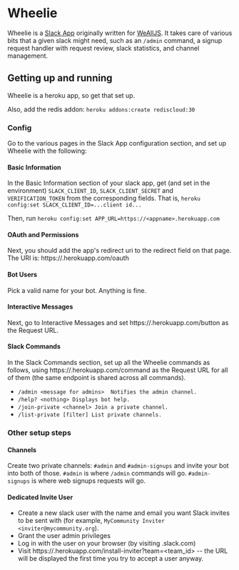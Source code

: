 # Wheelie

Wheelie is a [Slack App](http://slack.com/apps) originally written for
[WeAllJS](http://wealljs.org). It takes care of various bits that a given slack
might need, such as an `/admin` command, a signup request handler with request
review, slack statistics, and channel management.

## Getting up and running

Wheelie is a heroku app, so get that set up.

Also, add the redis addon: `heroku addons:create rediscloud:30`

### Config

Go to the various pages in the Slack App configuration section, and set up
Wheelie with the following:

#### Basic Information

In the Basic Information section of your slack app, get (and set in the
environment) `SLACK_CLIENT_ID`, `SLACK_CLIENT_SECRET` and `VERIFICATION_TOKEN`
from the corresponding fields. That is, `heroku config:set
SLACK_CLIENT_ID=...client id...`

Then, run `heroku config:set APP_URL=https://<appname>.herokuapp.com`

#### OAuth and Permissions

Next, you should add the app's redirect uri to the redirect field on that page.
The URI is: https://<appname>.herokuapp.com/oauth

#### Bot Users

Pick a valid name for your bot. Anything is fine.

#### Interactive Messages

Next, go to Interactive Messages and set https://<appname>.herokuapp.com/button
as the Request URL.

#### Slack Commands

In the Slack Commands section, set up all the Wheelie commands as follows, using
https://<appname>.herokuapp.com/command as the Request URL for all of them (the
same endpoint is shared across all commands).

* `/admin <message for admins>  Notifies the admin channel.`
* `/help? <nothing> Displays bot help.`
* `/join-private <channel> Join a private channel.`
* `/list-private [filter] List private channels.`

### Other setup steps

#### Channels

Create two private channels: `#admin` and `#admin-signups` and invite your bot
into both of those. `#admin` is where `/admin` commands will go.
`#admin-signups` is where web signups requests will go.

#### Dedicated Invite User

* Create a new slack user with the name and email you want Slack invites to be
  sent with (for example, `MyCommunity Inviter <inviter@mycommunity.org`).
* Grant the user admin privileges
* Log in with the user on your browser (by visiting <yourslack>.slack.com)
* Visit https://<appname>.herokuapp.com/install-inviter?team=<team_id> -- the URL will be displayed the first time you try to accept a user anyway.
